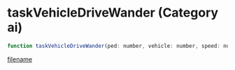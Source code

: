 # taskVehicleDriveWander (Category ai)

```js
function taskVehicleDriveWander(ped: number, vehicle: number, speed: number, drivingStyle: int): void
```

[filename](taskVehicleDriveWander_m.md ':include')